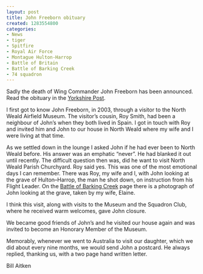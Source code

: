 ```yaml
---
layout: post
title: John Freeborn obituary
created: 1283554800
categories:
- News
- tiger
- Spitfire
- Royal Air Force
- Montague Hulton-Harrop
- Battle of Britain
- Battle of Barking Creek
- 74 squadron
---
```

Sadly the death of Wing Commander John Freeborn has been announced.  Read the obituary in the <a href="http://www.yorkshirepost.co.uk/obituaries/John-Freeborn.6512605.jp">Yorkshire Post</a>.

I first got to know John Freeborn, in 2003, through a visitor to the North Weald Airfield Museum.  The visitor’s cousin, Roy Smith, had been a neighbour of John’s when they both lived in Spain. I got in touch with Roy and invited him and John to our house in North Weald where my wife and I were living at that time.

As we settled down in the lounge I asked John if he had ever been to North Weald before.  His answer was an emphatic “never”.  He had blanked it out until recently.  The difficult question then was, did he want to visit North Weald Parish Churchyard.  Roy said yes.  This was one of the most emotional days I can remember.  There was Roy, my wife and I, with John looking at the grave of Hulton–Harrop, the man he shot down, on instruction from his Flight Leader.  On the <a href="http://www.northwealdairfieldhistory.org/content/battle-barking-creek">Battle of Barking Creek</a> page there is a photograph of John looking at the grave, taken by my wife, Elaine.

I think this visit, along with visits to the Museum and the Squadron Club, where he received warm welcomes, gave John closure.

We became good friends of John’s and he visited our house again and was invited to become an Honorary Member of the Museum.

Memorably, whenever we went to Australia to visit our daughter, which we did about every nine months, we would send John a postcard.  He always replied, thanking us, with a two page hand written letter.

Bill Aitken
